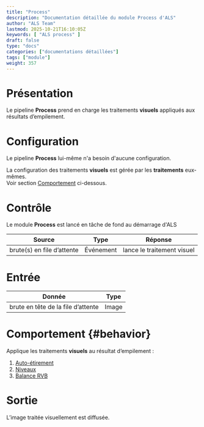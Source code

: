 ```yaml
---
title: "Process"
description: "Documentation détaillée du module Process d'ALS"
author: "ALS Team"
lastmod: 2025-10-21T16:10:05Z
keywords: [ "ALS process" ]
draft: false
type: "docs"
categories: ["documentations détaillées"]
tags: ["module"]
weight: 357
---
```


# Présentation

Le pipeline **Process** prend en charge les traitements **visuels** appliqués aux résultats d’empilement.

# Configuration

Le pipeline **Process** lui-même n'a besoin d'aucune configuration.

La configuration des traitements **visuels** est gérée par les **traitements** eux-mêmes.  
Voir section [Comportement](#behavior) ci-dessous.

# Contrôle

Le module **Process** est lancé en tâche de fond au démarrage d'ALS

| Source                     | Type        | Réponse                |
|-----------------------------|-------------|------------------------|
| brute(s) en file d’attente  | Événement   | lance le traitement visuel |

# Entrée

| Donnée                            | Type  |
|-----------------------------------|-------|
| brute en tête de la file d’attente | Image |

# Comportement {#behavior}

Applique les traitements **visuels** au résultat d’empilement :

1. [Auto-étirement](autostretch/)
2. [Niveaux](levels/)
3. [Balance RVB](rgb_balance/)

# Sortie

L’image traitée visuellement est diffusée.
